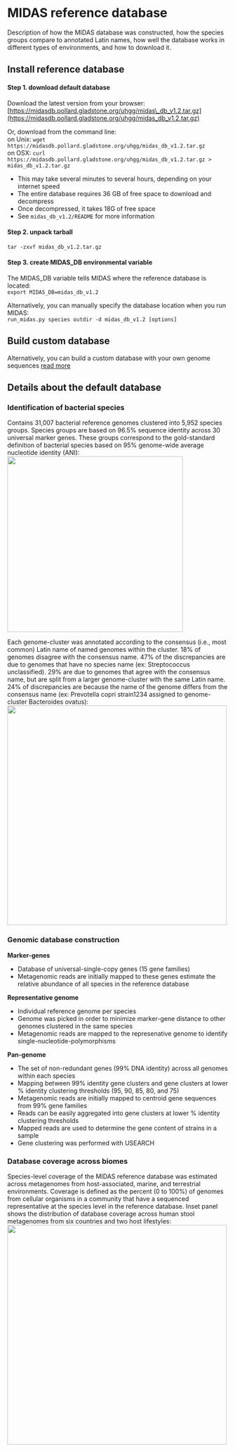 # MIDAS reference database
Description of how the MIDAS database was constructed, how the species groups compare to annotated Latin names, how well the database works in different types of environments, and how to download it.

## Install reference database

#### Step 1. download default database 
Download the latest version from your browser:   
[https://midasdb.pollard.gladstone.org/uhgg/midas\_db_v1.2.tar.gz](https://midasdb.pollard.gladstone.org/uhgg/midas_db_v1.2.tar.gz)

Or, download from the command line:   
on Unix: `wget https://midasdb.pollard.gladstone.org/uhgg/midas_db_v1.2.tar.gz`  
on OSX: `curl https://midasdb.pollard.gladstone.org/uhgg/midas_db_v1.2.tar.gz > midas_db_v1.2.tar.gz`

* This may take several minutes to several hours, depending on your internet speed
* The entire database requires 36 GB of free space to download and decompress
* Once decompressed, it takes 18G of free space
* See `midas_db_v1.2/README` for more information

#### Step 2. unpack tarball
`tar -zxvf midas_db_v1.2.tar.gz`  

#### Step 3. create MIDAS_DB environmental variable
The MIDAS_DB variable tells MIDAS where the reference database is located:   
`export MIDAS_DB=midas_db_v1.2`

Alternatively, you can manually specify the database location when you run MIDAS:  
`run_midas.py species outdir -d midas_db_v1.2 [options]`

## Build custom database
Alternatively, you can build a custom database with your own genome sequences [read more](build_db.md)

## Details about the default database

### Identification of bacterial species
Contains 31,007 bacterial reference genomes clustered into 5,952 species groups. Species groups are based on 96.5% sequence identity across 30 universal marker genes. These groups correspond to the gold-standard definition of bacterial species based on 95% genome-wide average nucleotide identity (ANI):  
<img src="../images/genome_clusters.jpg" width="400" align="center"/>   
    
Each genome-cluster was annotated according to the consensus (i.e., most common) Latin name of named genomes within the cluster. 18% of genomes disagree with the consensus name. 47% of the discrepancies are due to genomes that have no species name (ex: Streptococcus unclassified). 29% are due to genomes that agree with the consensus name, but are split from a larger genome-cluster with the same Latin name. 24% of discrepancies are because the name of the genome differs from the consensus name (ex: Prevotella copri strain1234 assigned to genome-cluster Bacteroides ovatus):  
<img src="../images/taxonomy_discrepancy.jpg" width="500" align="center"/>   
      
### Genomic database construction

<b>Marker-genes</b>

* Database of universal-single-copy genes (15 gene families) 
* Metagenomic reads are initially mapped to these genes estimate the relative abundance of all species in the reference database

<b>Representative genome</b>

* Individual reference genome per species
* Genome was picked in order to minimize marker-gene distance to other genomes clustered in the same species
* Metagenomic reads are mapped to the represenative genome to identify single-nucleotide-polymorphisms

<b>Pan-genome</b>

* The set of non-redundant genes (99% DNA identity) across all genomes within each species
* Mapping between 99% identity gene clusters and gene clusters at lower % identity clustering thresholds (95, 90, 85, 80, and 75)
* Metagenomic reads are initially mapped to centroid gene sequences from 99% gene families
* Reads can be easily aggregated into gene clusters at lower % identity clustering thresholds
* Mapped reads are used to determine the gene content of strains in a sample
* Gene clustering was performed with USEARCH

### Database coverage across biomes

Species-level coverage of the MIDAS reference database was estimated across metagenomes from host-associated, marine, and terrestrial environments. Coverage is defined as the percent (0 to 100%) of genomes from cellular organisms in a community that have a sequenced representative at the species level in the reference database. Inset panel shows the distribution of database coverage across human stool metagenomes from six countries and two host lifestyles:  
<img src="../images/database_coverage.jpg" width="500" align="center"/>  

